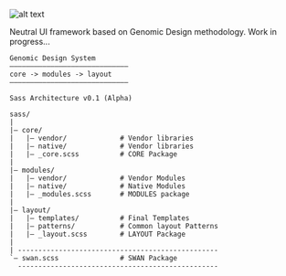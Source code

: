 ![alt text](https://github.com/zemiotic/swan/blob/master/images/logo.png "Swan - User Interface")

Neutral UI framework based on Genomic Design methodology. Work in progress... 


```
Genomic Design System
–––––––––––––––––––––––––––––
core -> modules -> layout
–––––––––––––––––––––––––––––

Sass Architecture v0.1 (Alpha)

sass/
|
|– core/
|   |– vendor/             # Vendor libraries
|   |– native/             # Vendor libraries
|   |– _core.scss          # CORE Package
|
|– modules/
|   |– vendor/             # Vendor Modules
|   |– native/             # Native Modules
|   |– _modules.scss       # MODULES package
|
|– layout/
|   |– templates/          # Final Templates
|   |– patterns/           # Common layout Patterns
|   |– _layout.scss        # LAYOUT Package
|
| -------------------------------------------------
`– swan.scss               # SWAN Package
  -------------------------------------------------
```


